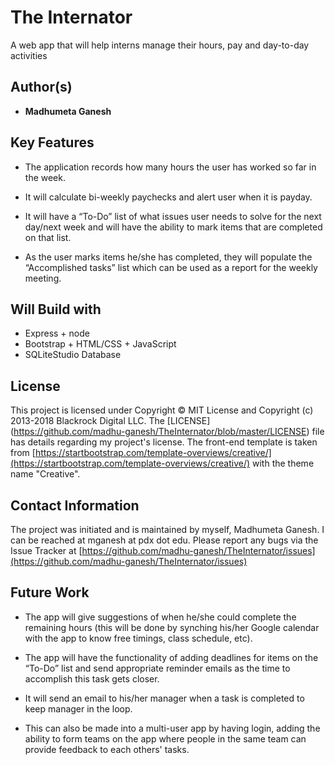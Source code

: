# The Internator
A web app that will help interns manage their hours, pay and day-to-day activities

## Author(s)

* **Madhumeta Ganesh**

## Key Features
* The application records how many hours the user has worked so far in the week.

* It will calculate bi-weekly paychecks and alert user when it is payday.

* It will have a “To-Do” list of what issues user needs to solve for the next day/next week and will have the ability to mark items that are completed on that list.

* As the user marks items he/she has completed, they will populate the “Accomplished tasks” list which can be used as a report for the weekly meeting.

## Will Build with

* Express + node
* Bootstrap + HTML/CSS + JavaScript
* SQLiteStudio Database

## License
This project is licensed under Copyright © MIT License and Copyright (c) 2013-2018 Blackrock Digital LLC. The [LICENSE] (https://github.com/madhu-ganesh/TheInternator/blob/master/LICENSE) file has details regarding my project's license. The front-end template is taken from [https://startbootstrap.com/template-overviews/creative/](https://startbootstrap.com/template-overviews/creative/) with the theme name "Creative".

## Contact Information
The project was initiated and is maintained by myself, Madhumeta Ganesh. I can be reached at mganesh at pdx dot edu. Please report any bugs via the Issue Tracker at [https://github.com/madhu-ganesh/TheInternator/issues](https://github.com/madhu-ganesh/TheInternator/issues)

## Future Work
*  The app will give suggestions of when he/she could complete the remaining hours (this will be done by synching his/her Google calendar with the app to know free timings, class schedule, etc).

* The app will have the functionality of adding deadlines for items on the “To-Do” list and send appropriate reminder emails as the time to accomplish this task gets closer.

* It will send an email to his/her manager when a task is completed to keep manager in the loop.

* This can also be made into a multi-user app by having login, adding the ability to form teams on the app where people in the same team can provide feedback to each others' tasks.
